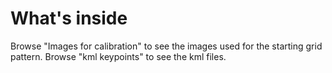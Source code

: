 # What's inside

Browse "Images for calibration" to see the images used for the starting grid pattern. Browse "kml keypoints" to see the kml files.
